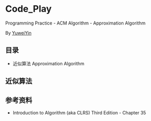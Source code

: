 # Code_Play

Programming Practice - ACM Algorithm - Approximation Algorithm

By [YuweiYin](https://github.com/YuweiYin)

## 目录

- 近似算法 Approximation Algorithm

## 近似算法

## 参考资料

- Introduction to Algorithm (aka CLRS) Third Edition - Chapter 35
